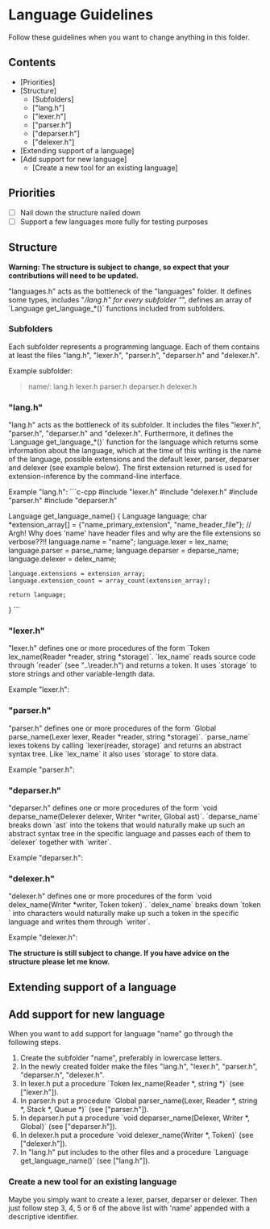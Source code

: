 # Language Guidelines

Follow these guidelines when you want to change anything in this folder.

## Contents

- [Priorities]
- [Structure]
  - [Subfolders]
  - ["lang.h"]
  - ["lexer.h"]
  - ["parser.h"]
  - ["deparser.h"]
  - ["delexer.h"]
- [Extending support of a language]
- [Add support for new language]
  - [Create a new tool for an existing language]

## Priorities

- [ ] Nail down the structure nailed down
- [ ] Support a few languages more fully for testing purposes

## Structure

**Warning: The structure is subject to change, so expect that your contributions will need to be updated.**

"languages.h" acts as the bottleneck of the "languages" folder. It defines some types, includes "*/lang.h" for every subfolder "*", defines an array of ´Language get_language_*()´ functions included from subfolders.

### Subfolders

Each subfolder represents a programming language. Each of them contains at least the files "lang.h", "lexer.h", "parser.h", "deparser.h" and "delexer.h".

Example subfolder:
> name/:
>     lang.h
>     lexer.h
>     parser.h
>     deparser.h
>     delexer.h

### "lang.h"

"lang.h" acts as the bottleneck of its subfolder. It includes the files "lexer.h", "parser.h", "deparser.h" and "delexer.h". Furthermore, it defines the ´Language get_language_*()´ function for the language which returns some information about the language, which at the time of this writing is the name of the language, possible extensions and the default lexer, parser, deparser and delexer (see example below). The first extension returned is used for extension-inference by the command-line interface.

Example "lang.h":
´´´c-cpp
\#include "lexer.h"
\#include "delexer.h"
\#include "parser.h"
\#include "deparser.h"

Language get_language_name()
{
    Language language;
    char *extension_array[] = {"name_primary_extension", "name_header_file"}; // Argh! Why does 'name' have header files and why are the file extensions so verbose??!!
    language.name = "name";
    language.lexer = lex_name;
    language.parser = parse_name;
    language.deparser = deparse_name;
    language.delexer = delex_name;
    
    language.extensions = extension_array;
    language.extension_count = array_count(extension_array);
    
    return language;
}
´´´

### "lexer.h"

"lexer.h" defines one or more procedures of the form ´Token lex_name(Reader *reader, string *storage)´. ´lex_name´ reads source code through ´reader´ (see "..\reader.h") and returns a token. It uses ´storage´ to store strings and other variable-length data.

Example "lexer.h":

### "parser.h"

"parser.h" defines one or more procedures of the form ´Global parse_name(Lexer lexer, Reader *reader, string *storage)´. ´parse_name´ lexes tokens by calling ´lexer(reader, storage)´ and returns an abstract syntax tree. Like ´lex_name´ it also uses ´storage´ to store data.

Example "parser.h":

### "deparser.h"

"deparser.h" defines one or more procedures of the form ´void deparse_name(Delexer delexer, Writer *writer, Global ast)´. ´deparse_name´ breaks down ´ast´ into the tokens that would naturally make up such an abstract syntax tree in the specific language and passes each of them to ´delexer´ together with ´writer´.

Example "deparser.h":

### "delexer.h"

"delexer.h" defines one or more procedures of the form ´void delex_name(Writer *writer, Token token)´. ´delex_name´ breaks down ´token´ into characters would naturally make up such a token in the specific language and writes them through ´writer´.

Example "delexer.h":

**The structure is still subject to change. If you have advice on the structure please let me know.**

## Extending support of a language



## Add support for new language

When you want to add support for language "name" go through the following steps.

1. Create the subfolder "name", preferably in lowercase letters.
2. In the newly created folder make the files "lang.h", "lexer.h", "parser.h", "deparser.h", "delexer.h".
3. In lexer.h put a procedure ´Token lex_name(Reader *, string *)´ (see ["lexer.h"]).
4. In parser.h put a procedure ´Global parser_name(Lexer, Reader *, string *, Stack *, Queue *)´  (see ["parser.h"]).
5. In deparser.h put a procedure ´void deparser_name(Delexer, Writer *, Global)´  (see ["deparser.h"]).
6. In delexer.h put a procedure ´void delexer_name(Writer *, Token)´  (see ["delexer.h"]).
7. In "lang.h" put includes to the other files and a procedure ´Language get_language_name()´  (see ["lang.h"]).

### Create a new tool for an existing language

Maybe you simply want to create a lexer, parser, deparser or delexer. Then just follow step 3, 4, 5 or 6 of the above list with 'name' appended with a descriptive identifier.


